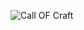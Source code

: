 ![Call OF Craft](https://github.com/KeimaSenpai/Call-OF-Craft/assets/98184310/c9855713-c44a-4892-9516-115e6ab42cab)
